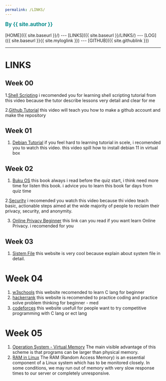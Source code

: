 ```yaml
---
permalink: /LINKS/
---
```

<span style="color:#008B8B; font-weight:bold; font-size:larger;">By {{ site.author }}</span>
<br><br>
[HOME]({{ site.baseurl }}/) ---
[LINKS]({{ site.baseurl }}/LINKS/) ---
[LOG]({{ site.baseurl }}{{ site.myloglink }}) ---
[GITHUB]({{ site.githublink }})
<br>
<hr>

# LINKS

## Week 00
1.[Shell Scripting](https://www.youtube.com/watch?v=GtovwKDemnI)
i recomended you for learning shell scripting tutorial from this video because the tutor describe lessons very detail and clear for me

2.[Github Tutorial](https://www.youtube.com/watch?v=u-_uGO95xco)
this video will teach you how to make a github account and make the repository 

## Week 01
1. [Debian Tutorial](https://www.youtube.com/watch?v=Bz6ObNexd5Q)
if you feel hard to learning tutorial in scele, i recomended you to watch this video. this video spill how to install debian 11 in virtual box

## Week 02 
1. [Buku OS](https://www.os-book.com/OS10/)
this book always i read before the quiz start, i think need more time for listen this book. i advice you to learn this book far days from quiz time

2.[Security](https://www.youtube.com/watch?v=u8_9AQYLSbo&feature=youtu.be)
i recomended you watch this video because thi video teach basic, actionable steps aimed at the wide majority of people to reclaim their privacy, security, and anonymity. 

3. [Online Privacy Beginner](https://www.freecodecamp.org/news/the-beginners-guide-to-online-privacy-7149b33c4a3e/)
this link can you read if you want learn Online Privacy. i recomended for you 

## Week 03
1. [Sistem File](https://www.geeksforgeeks.org/file-systems-in-operating-system/)
this website is very cool because explain about system file in detail.

# Week 04
1. [w3schools](https://www.w3schools.com/) 
this website recomended to learn C lang for beginner 
2. [hackerrank](https://www.hackerrank.com/)
this website is recomended to practice coding and practice solve problem thinking for beginner - med
3. [codeforces](https://codeforces.com/)
this website usefull for people want to try competitive programming with C lang or ect lang

# Week 05
1. [Operation System - Virtual Memory](https://www.tutorialspoint.com/operating_system/os_virtual_memory.htm) 
The main visible advantage of this scheme is that programs can be larger than physical memory.
2. [RAM in Linux](https://www.javatpoint.com/how-to-check-ram-in-linux)
The RAM (Random Access Memory) is an essential component of a Linux system which has to be monitored closely. In some conditions, we may run out of memory with very slow response times to our server or completely unresponsive.
